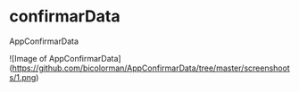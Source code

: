 # confirmarData
AppConfirmarData  

![Image of AppConfirmarData]
(https://github.com/bicolorman/AppConfirmarData/tree/master/screenshoots/1.png)
